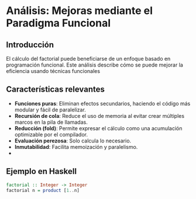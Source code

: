 # Análisis: Mejoras mediante el Paradigma Funcional

## Introducción

El cálculo del factorial puede beneficiarse de un enfoque basado en programación funcional. Este análisis describe cómo se puede mejorar la eficiencia usando técnicas funcionales

## Características relevantes

- **Funciones puras**: Eliminan efectos secundarios, haciendo el código más modular y fácil de paralelizar.
- **Recursión de cola**: Reduce el uso de memoria al evitar crear múltiples marcos en la pila de llamadas.
- **Reducción (fold)**: Permite expresar el cálculo como una acumulación optimizable por el compilador.
- **Evaluación perezosa**: Solo calcula lo necesario.
- **Inmutabilidad**: Facilita memoización y paralelismo.
- 
## Ejemplo en Haskell

```haskell
factorial :: Integer -> Integer
factorial n = product [1..n]
```

